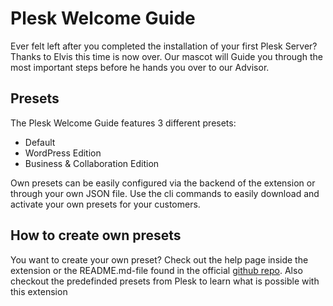 
# Plesk Welcome Guide

Ever felt left after you completed the installation of your first Plesk Server?
Thanks to Elvis this time is now over. Our mascot will Guide you through the most important steps before he hands you over to our Advisor. 

## Presets

The Plesk Welcome Guide features 3 different presets:

- Default
- WordPress Edition
- Business & Collaboration Edition


Own presets can be easily configured via the backend of the extension or through your own JSON file. Use the cli commands to easily download and activate your own presets for your customers.

## How to create own presets

You want to create your own preset? Check out the help page inside the extension or the README.md-file found in the official [github repo](https://github.com/plesk).
Also checkout the predefinded presets from Plesk to learn what is possible with this extension